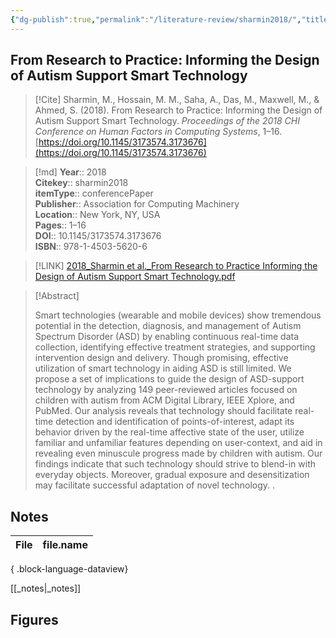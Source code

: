 ```yaml
---
{"dg-publish":true,"permalink":"/literature-review/sharmin2018/","title":"From Research to Practice Informing the Design of Autism Support Smart Technology"}
---
```



## From Research to Practice: Informing the Design of Autism Support Smart Technology

> [!Cite]
> Sharmin, M., Hossain, M. M., Saha, A., Das, M., Maxwell, M., & Ahmed, S. (2018). From Research to Practice: Informing the Design of Autism Support Smart Technology. _Proceedings of the 2018 CHI Conference on Human Factors in Computing Systems_, 1–16. [https://doi.org/10.1145/3173574.3173676](https://doi.org/10.1145/3173574.3173676)


>[!md]
> **Year**:: 2018   
> **Citekey**:: sharmin2018  
> **itemType**:: conferencePaper  
> **Publisher**:: Association for Computing Machinery  
> **Location**:: New York, NY, USA   
> **Pages**:: 1–16  
> **DOI**:: 10.1145/3173574.3173676  
> **ISBN**:: 978-1-4503-5620-6    

> [!LINK] 
> [2018_Sharmin et al._From Research to Practice Informing the Design of Autism Support Smart Technology.pdf](zotero://select/library/items/7Z68EZE8)

> [!Abstract]
>
> Smart technologies (wearable and mobile devices) show tremendous potential in the detection, diagnosis, and management of Autism Spectrum Disorder (ASD) by enabling continuous real-time data collection, identifying effective treatment strategies, and supporting intervention design and delivery. Though promising, effective utilization of smart technology in aiding ASD is still limited. We propose a set of implications to guide the design of ASD-support technology by analyzing 149 peer-reviewed articles focused on children with autism from ACM Digital Library, IEEE Xplore, and PubMed. Our analysis reveals that technology should facilitate real-time detection and identification of points-of-interest, adapt its behavior driven by the real-time affective state of the user, utilize familiar and unfamiliar features depending on user-context, and aid in revealing even minuscule progress made by children with autism. Our findings indicate that such technology should strive to blend-in with everyday objects. Moreover, gradual exposure and desensitization may facilitate successful adaptation of novel technology.
>.
> 


## Notes

| File | file.name |
| ---- | --------- |

{ .block-language-dataview}

[[_notes\|_notes]]

## Figures

